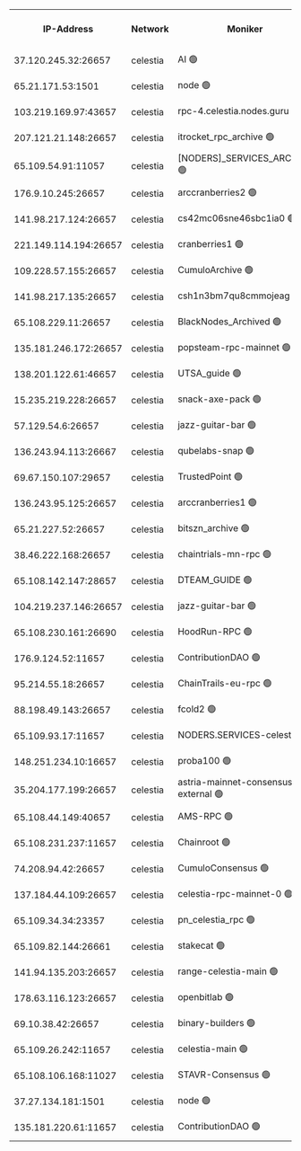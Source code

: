


<table><tr><th>IP-Address</th><th>Network</th><th>Moniker</th><th>Latest Block Height</th><th>Earliest Block Height</th><th>Catching Up</th><th>Tx Index</th><th>Voting Power</th><th>Version</th><th>Scan Time</th></tr><tr><td>37.120.245.32:26657</td><td>celestia</td><td>AI 🟢</td><td>3845748</td><td>1</td><td>False</td><td>off</td><td>0</td><td>3.1.1</td><td>2025-02-03T03:13:56.139364565UTC</td></tr><tr><td>65.21.171.53:1501</td><td>celestia</td><td>node 🟢</td><td>3845748</td><td>1</td><td>False</td><td>on</td><td>0</td><td>3.2.0</td><td>2025-02-03T03:13:56.527545081UTC</td></tr><tr><td>103.219.169.97:43657</td><td>celestia</td><td>rpc-4.celestia.nodes.guru 🟢</td><td>3845750</td><td>1</td><td>False</td><td>on</td><td>0</td><td>3.2.0</td><td>2025-02-03T03:14:10.142281018UTC</td></tr><tr><td>207.121.21.148:26657</td><td>celestia</td><td>itrocket_rpc_archive 🟢</td><td>3845752</td><td>1</td><td>False</td><td>on</td><td>0</td><td>3.2.0</td><td>2025-02-03T03:14:21.574597545UTC</td></tr><tr><td>65.109.54.91:11057</td><td>celestia</td><td>[NODERS]_SERVICES_ARCHIVE 🟢</td><td>3837393</td><td>1</td><td>False</td><td>on</td><td>0</td><td>3.2.0</td><td>2025-02-03T03:14:46.862099601UTC</td></tr><tr><td>176.9.10.245:26657</td><td>celestia</td><td>arccranberries2 🟢</td><td>3845760</td><td>1</td><td>False</td><td>on</td><td>0</td><td>3.2.0</td><td>2025-02-03T03:15:05.545342423UTC</td></tr><tr><td>141.98.217.124:26657</td><td>celestia</td><td>cs42mc06sne46sbc1ia0 🟢</td><td>3845760</td><td>1</td><td>False</td><td>on</td><td>0</td><td>3.2.0</td><td>2025-02-03T03:15:08.338874480UTC</td></tr><tr><td>221.149.114.194:26657</td><td>celestia</td><td>cranberries1 🟢</td><td>3845764</td><td>1</td><td>False</td><td>on</td><td>0</td><td>3.2.0</td><td>2025-02-03T03:15:30.668674997UTC</td></tr><tr><td>109.228.57.155:26657</td><td>celestia</td><td>CumuloArchive 🟢</td><td>3845770</td><td>1</td><td>False</td><td>on</td><td>0</td><td>3.2.0</td><td>2025-02-03T03:16:05.417986155UTC</td></tr><tr><td>141.98.217.135:26657</td><td>celestia</td><td>csh1n3bm7qu8cmmojeag 🟢</td><td>3845771</td><td>1</td><td>False</td><td>on</td><td>0</td><td>3.2.0</td><td>2025-02-03T03:16:10.165122535UTC</td></tr><tr><td>65.108.229.11:26657</td><td>celestia</td><td>BlackNodes_Archived 🟢</td><td>3845772</td><td>1</td><td>False</td><td>on</td><td>0</td><td>3.1.1</td><td>2025-02-03T03:16:15.336043649UTC</td></tr><tr><td>135.181.246.172:26657</td><td>celestia</td><td>popsteam-rpc-mainnet 🟢</td><td>3845778</td><td>1</td><td>False</td><td>on</td><td>0</td><td>3.2.0</td><td>2025-02-03T03:16:52.986738605UTC</td></tr><tr><td>138.201.122.61:46657</td><td>celestia</td><td>UTSA_guide 🟢</td><td>3845786</td><td>1</td><td>False</td><td>on</td><td>0</td><td>3.2.0</td><td>2025-02-03T03:17:37.152878379UTC</td></tr><tr><td>15.235.219.228:26657</td><td>celestia</td><td>snack-axe-pack 🟢</td><td>3845786</td><td>1</td><td>False</td><td>off</td><td>0</td><td>3.1.1</td><td>2025-02-03T03:17:38.232164608UTC</td></tr><tr><td>57.129.54.6:26657</td><td>celestia</td><td>jazz-guitar-bar 🟢</td><td>3845787</td><td>1</td><td>False</td><td>off</td><td>0</td><td>3.1.1</td><td>2025-02-03T03:17:44.640075799UTC</td></tr><tr><td>136.243.94.113:26667</td><td>celestia</td><td>qubelabs-snap 🟢</td><td>3845792</td><td>1</td><td>False</td><td>on</td><td>0</td><td>3.2.0</td><td>2025-02-03T03:18:08.351975271UTC</td></tr><tr><td>69.67.150.107:29657</td><td>celestia</td><td>TrustedPoint 🟢</td><td>3845794</td><td>1</td><td>False</td><td>on</td><td>0</td><td>3.2.0</td><td>2025-02-03T03:18:23.361652854UTC</td></tr><tr><td>136.243.95.125:26657</td><td>celestia</td><td>arccranberries1 🟢</td><td>3845800</td><td>1</td><td>False</td><td>on</td><td>0</td><td>3.2.0</td><td>2025-02-03T03:18:58.755007503UTC</td></tr><tr><td>65.21.227.52:26657</td><td>celestia</td><td>bitszn_archive 🟢</td><td>3845802</td><td>1</td><td>False</td><td>on</td><td>0</td><td>3.0.2</td><td>2025-02-03T03:19:05.583596063UTC</td></tr><tr><td>38.46.222.168:26657</td><td>celestia</td><td>chaintrials-mn-rpc 🟢</td><td>3845802</td><td>1</td><td>False</td><td>on</td><td>0</td><td>3.2.0</td><td>2025-02-03T03:19:08.440223723UTC</td></tr><tr><td>65.108.142.147:28657</td><td>celestia</td><td>DTEAM_GUIDE 🟢</td><td>3845808</td><td>1</td><td>False</td><td>on</td><td>0</td><td>3.2.0</td><td>2025-02-03T03:19:39.937477282UTC</td></tr><tr><td>104.219.237.146:26657</td><td>celestia</td><td>jazz-guitar-bar 🟢</td><td>3845810</td><td>1</td><td>False</td><td>off</td><td>0</td><td>3.1.1</td><td>2025-02-03T03:19:51.181703956UTC</td></tr><tr><td>65.108.230.161:26690</td><td>celestia</td><td>HoodRun-RPC 🟢</td><td>2371494</td><td>1537165</td><td>False</td><td>off</td><td>0</td><td>1.9.0</td><td>2025-02-03T03:19:48.462519533UTC</td></tr><tr><td>176.9.124.52:11657</td><td>celestia</td><td>ContributionDAO 🟢</td><td>3845801</td><td>2419178</td><td>False</td><td>on</td><td>0</td><td>3.1.1</td><td>2025-02-03T03:19:03.162183873UTC</td></tr><tr><td>95.214.55.18:26657</td><td>celestia</td><td>ChainTrails-eu-rpc 🟢</td><td>3845814</td><td>2832001</td><td>False</td><td>on</td><td>0</td><td>3.2.0</td><td>2025-02-03T03:20:14.002785154UTC</td></tr><tr><td>88.198.49.143:26657</td><td>celestia</td><td>fcold2 🟢</td><td>3845781</td><td>3174774</td><td>False</td><td>on</td><td>0</td><td>3.2.0</td><td>2025-02-03T03:17:08.229514621UTC</td></tr><tr><td>65.109.93.17:11657</td><td>celestia</td><td>NODERS.SERVICES-celestia 🟢</td><td>3845783</td><td>3188251</td><td>False</td><td>on</td><td>0</td><td>3.2.0</td><td>2025-02-03T03:17:18.368861618UTC</td></tr><tr><td>148.251.234.10:16657</td><td>celestia</td><td>proba100 🟢</td><td>3368357</td><td>3197687</td><td>False</td><td>off</td><td>0</td><td>3.2.0</td><td>2025-02-03T03:16:07.738741528UTC</td></tr><tr><td>35.204.177.199:26657</td><td>celestia</td><td>astria-mainnet-consensus-external 🟢</td><td>3845762</td><td>3408001</td><td>False</td><td>off</td><td>0</td><td>3.2.0</td><td>2025-02-03T03:15:16.836589178UTC</td></tr><tr><td>65.108.44.149:40657</td><td>celestia</td><td>AMS-RPC 🟢</td><td>3845780</td><td>3435274</td><td>False</td><td>on</td><td>0</td><td>3.2.0</td><td>2025-02-03T03:17:01.516204982UTC</td></tr><tr><td>65.108.231.237:11657</td><td>celestia</td><td>Chainroot 🟢</td><td>3845760</td><td>3481451</td><td>False</td><td>on</td><td>0</td><td>3.2.0</td><td>2025-02-03T03:15:05.901359248UTC</td></tr><tr><td>74.208.94.42:26657</td><td>celestia</td><td>CumuloConsensus 🟢</td><td>3845765</td><td>3646001</td><td>False</td><td>on</td><td>0</td><td>3.2.0</td><td>2025-02-03T03:15:33.870595896UTC</td></tr><tr><td>137.184.44.109:26657</td><td>celestia</td><td>celestia-rpc-mainnet-0 🟢</td><td>3845783</td><td>3686270</td><td>False</td><td>on</td><td>0</td><td>3.2.0</td><td>2025-02-03T03:17:18.013641368UTC</td></tr><tr><td>65.109.34.34:23357</td><td>celestia</td><td>pn_celestia_rpc 🟢</td><td>3845778</td><td>3724817</td><td>False</td><td>on</td><td>0</td><td>3.2.0</td><td>2025-02-03T03:16:52.549162354UTC</td></tr><tr><td>65.109.82.144:26661</td><td>celestia</td><td>stakecat 🟢</td><td>3845782</td><td>3740001</td><td>False</td><td>on</td><td>0</td><td>3.0.2</td><td>2025-02-03T03:17:16.976966966UTC</td></tr><tr><td>141.94.135.203:26657</td><td>celestia</td><td>range-celestia-main 🟢</td><td>3845750</td><td>3759642</td><td>False</td><td>off</td><td>0</td><td>3.2.0</td><td>2025-02-03T03:14:09.189774742UTC</td></tr><tr><td>178.63.116.123:26657</td><td>celestia</td><td>openbitlab 🟢</td><td>3845751</td><td>3802377</td><td>False</td><td>on</td><td>0</td><td>3.1.1</td><td>2025-02-03T03:14:14.658956999UTC</td></tr><tr><td>69.10.38.42:26657</td><td>celestia</td><td>binary-builders 🟢</td><td>3845787</td><td>3803001</td><td>False</td><td>off</td><td>0</td><td>3.2.0</td><td>2025-02-03T03:17:45.236726742UTC</td></tr><tr><td>65.109.26.242:11657</td><td>celestia</td><td>celestia-main 🟢</td><td>3845786</td><td>3825385</td><td>False</td><td>on</td><td>0</td><td>3.2.0</td><td>2025-02-03T03:17:51.734224378UTC</td></tr><tr><td>65.108.106.168:11027</td><td>celestia</td><td>STAVR-Consensus 🟢</td><td>3845765</td><td>3831001</td><td>False</td><td>on</td><td>0</td><td>3.2.0</td><td>2025-02-03T03:15:33.062395567UTC</td></tr><tr><td>37.27.134.181:1501</td><td>celestia</td><td>node 🟢</td><td>3845768</td><td>3837837</td><td>False</td><td>off</td><td>0</td><td>3.0.2</td><td>2025-02-03T03:15:52.803457665UTC</td></tr><tr><td>135.181.220.61:11657</td><td>celestia</td><td>ContributionDAO 🟢</td><td>3845771</td><td>3844963</td><td>False</td><td>off</td><td>0</td><td>3.1.1</td><td>2025-02-03T03:16:12.587158689UTC</td></tr></table>